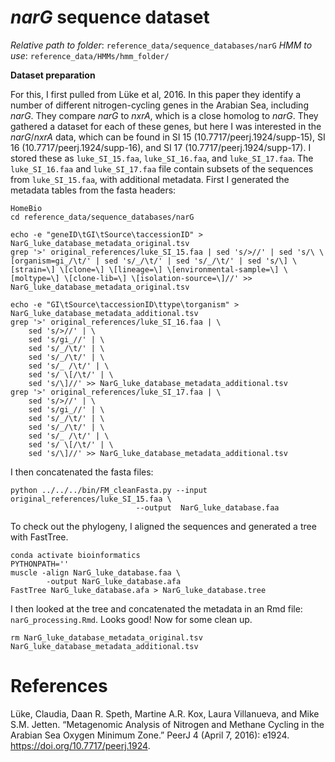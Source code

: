 # *narG* sequence dataset

*Relative path to folder*: `reference_data/sequence_databases/narG`
*HMM to use*: `reference_data/HMMs/hmm_folder/`


**Dataset preparation**

For this, I first pulled from Lüke et al, 2016.
In this paper they identify a number of different nitrogen-cycling genes in the Arabian Sea, including *narG*.
They compare *narG* to *nxrA*, which is a close homolog to *narG*.
They gathered a dataset for each of these genes, but here I was interested in the *narG*/*nxrA* data, which can be found in SI 15 (10.7717/peerj.1924/supp-15), SI 16 (10.7717/peerj.1924/supp-16), and SI 17 (10.7717/peerj.1924/supp-17).
I stored these as `luke_SI_15.faa`, `luke_SI_16.faa`, and `luke_SI_17.faa`.
The `luke_SI_16.faa` and `luke_SI_17.faa` file contain subsets of the sequences from `luke_SI_15.faa`, with additional metadata.
First I generated the metadata tables from the fasta headers:

```
HomeBio
cd reference_data/sequence_databases/narG

echo -e "geneID\tGI\tSource\taccessionID" > NarG_luke_database_metadata_original.tsv
grep '>' original_references/luke_SI_15.faa | sed 's/>//' | sed 's/\ \[organism=gi_/\t/' | sed 's/_/\t/' | sed 's/_/\t/' | sed 's/\] \[strain=\] \[clone=\] \[lineage=\] \[environmental-sample=\] \[moltype=\] \[clone-lib=\] \[isolation-source=\]//' >> NarG_luke_database_metadata_original.tsv

echo -e "GI\tSource\taccessionID\ttype\torganism" > NarG_luke_database_metadata_additional.tsv
grep '>' original_references/luke_SI_16.faa | \
    sed 's/>//' | \
    sed 's/gi_//' | \
    sed 's/_/\t/' | \
    sed 's/_/\t/' | \
    sed 's/_ /\t/' | \
    sed 's/ \[/\t/' | \
    sed 's/\]//' >> NarG_luke_database_metadata_additional.tsv
grep '>' original_references/luke_SI_17.faa | \
    sed 's/>//' | \
    sed 's/gi_//' | \
    sed 's/_/\t/' | \
    sed 's/_/\t/' | \
    sed 's/_ /\t/' | \
    sed 's/ \[/\t/' | \
    sed 's/\]//' >> NarG_luke_database_metadata_additional.tsv
```

I then concatenated the fasta files:

```
python ../../../bin/FM_cleanFasta.py --input original_references/luke_SI_15.faa \
                            --output  NarG_luke_database.faa
```

To check out the phylogeny, I aligned the sequences and generated a tree with FastTree.

```
conda activate bioinformatics
PYTHONPATH=''
muscle -align NarG_luke_database.faa \
        -output NarG_luke_database.afa
FastTree NarG_luke_database.afa > NarG_luke_database.tree
```

I then looked at the tree and concatenated the metadata in an Rmd file: `narG_processing.Rmd`.
Looks good! Now for some clean up.

```
rm NarG_luke_database_metadata_original.tsv NarG_luke_database_metadata_additional.tsv 
```

# References

Lüke, Claudia, Daan R. Speth, Martine A.R. Kox, Laura Villanueva, and Mike S.M. Jetten. “Metagenomic Analysis of Nitrogen and Methane Cycling in the Arabian Sea Oxygen Minimum Zone.” PeerJ 4 (April 7, 2016): e1924. https://doi.org/10.7717/peerj.1924.
